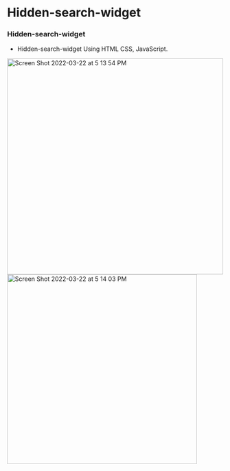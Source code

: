 # Hidden-search-widget

### Hidden-search-widget

- Hidden-search-widget Using HTML CSS, JavaScript.

<img width="503" alt="Screen Shot 2022-03-22 at 5 13 54 PM" src="https://user-images.githubusercontent.com/93057752/159597288-80f67ffc-5594-4daa-950e-99bf29005419.png">
<img width="442" alt="Screen Shot 2022-03-22 at 5 14 03 PM" src="https://user-images.githubusercontent.com/93057752/159597306-510f7ced-b05f-4b61-94c0-539b03ca2e27.png">
